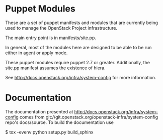 Puppet Modules
==============

These are a set of puppet manifests and modules that are currently being
used to manage the OpenStack Project infrastructure.

The main entry point is in manifests/site.pp.

In general, most of the modules here are designed to be able to be run
either in agent or apply mode.

These puppet modules require puppet 2.7 or greater. Additionally, the
site.pp manifest assumes the existence of hiera.

See http://docs.openstack.org/infra/system-config for more information.

Documentation
==============

The documentation presented at http://docs.openstack.org/infra/system-config comes from
git://git.openstack.org/openstack-infra/system-config repo's docs/source.  To
build the documentation use

 $ tox -evenv python setup.py build_sphinx
